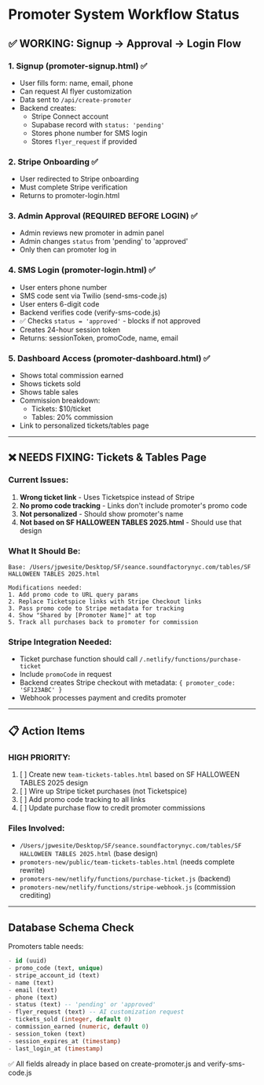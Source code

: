 # Promoter System Workflow Status

## ✅ WORKING: Signup → Approval → Login Flow

### 1. Signup (promoter-signup.html) ✅
- User fills form: name, email, phone
- Can request AI flyer customization
- Data sent to `/api/create-promoter`
- Backend creates:
  - Stripe Connect account
  - Supabase record with `status: 'pending'`
  - Stores phone number for SMS login
  - Stores `flyer_request` if provided

### 2. Stripe Onboarding ✅
- User redirected to Stripe onboarding
- Must complete Stripe verification
- Returns to promoter-login.html

### 3. Admin Approval (REQUIRED BEFORE LOGIN) ✅
- Admin reviews new promoter in admin panel
- Admin changes `status` from 'pending' to 'approved'
- Only then can promoter log in

### 4. SMS Login (promoter-login.html) ✅
- User enters phone number
- SMS code sent via Twilio (send-sms-code.js)
- User enters 6-digit code
- Backend verifies code (verify-sms-code.js)
- ✅ Checks `status = 'approved'` - blocks if not approved
- Creates 24-hour session token
- Returns: sessionToken, promoCode, name, email

### 5. Dashboard Access (promoter-dashboard.html) ✅
- Shows total commission earned
- Shows tickets sold
- Shows table sales
- Commission breakdown:
  - Tickets: $10/ticket
  - Tables: 20% commission
- Link to personalized tickets/tables page

---

## ❌ NEEDS FIXING: Tickets & Tables Page

### Current Issues:
1. **Wrong ticket link** - Uses Ticketspice instead of Stripe
2. **No promo code tracking** - Links don't include promoter's promo code
3. **Not personalized** - Should show promoter's name
4. **Not based on SF HALLOWEEN TABLES 2025.html** - Should use that design

### What It Should Be:
```
Base: /Users/jpwesite/Desktop/SF/seance.soundfactorynyc.com/tables/SF HALLOWEEN TABLES 2025.html

Modifications needed:
1. Add promo code to URL query params
2. Replace Ticketspice links with Stripe Checkout links
3. Pass promo code to Stripe metadata for tracking
4. Show "Shared by [Promoter Name]" at top
5. Track all purchases back to promoter for commission
```

### Stripe Integration Needed:
- Ticket purchase function should call `/.netlify/functions/purchase-ticket`
- Include `promoCode` in request
- Backend creates Stripe checkout with metadata: `{ promoter_code: 'SF123ABC' }`
- Webhook processes payment and credits promoter

---

## 📋 Action Items

### HIGH PRIORITY:
1. [ ] Create new `team-tickets-tables.html` based on SF HALLOWEEN TABLES 2025 design
2. [ ] Wire up Stripe ticket purchases (not Ticketspice)
3. [ ] Add promo code tracking to all links
4. [ ] Update purchase flow to credit promoter commissions

### Files Involved:
- `/Users/jpwesite/Desktop/SF/seance.soundfactorynyc.com/tables/SF HALLOWEEN TABLES 2025.html` (base design)
- `promoters-new/public/team-tickets-tables.html` (needs complete rewrite)
- `promoters-new/netlify/functions/purchase-ticket.js` (backend)
- `promoters-new/netlify/functions/stripe-webhook.js` (commission crediting)

---

## Database Schema Check

Promoters table needs:
```sql
- id (uuid)
- promo_code (text, unique)
- stripe_account_id (text)
- name (text)
- email (text)
- phone (text)
- status (text) -- 'pending' or 'approved'
- flyer_request (text) -- AI customization request
- tickets_sold (integer, default 0)
- commission_earned (numeric, default 0)
- session_token (text)
- session_expires_at (timestamp)
- last_login_at (timestamp)
```

✅ All fields already in place based on create-promoter.js and verify-sms-code.js
